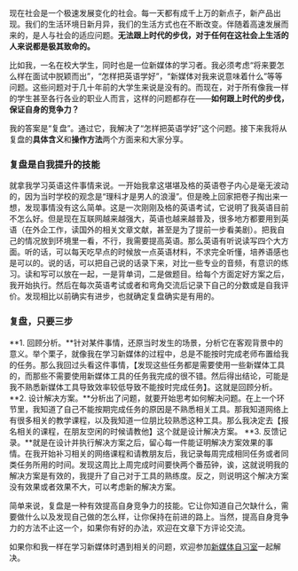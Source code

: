 现在社会是一个极速发展变化的社会。每一天都有成千上万的新点子，新产品出现。我们的生活环境日新月异，我们的生活方式也在不断改变。伴随着高速发展而来的，是人与社会的适应问题。**无法跟上时代的步伐，对于任何在这社会上生活的人来说都是极其致命的。**

比如我，一名在校大学生，同时也是一位新媒体的学习者。我必须考虑“将来要怎么样在面试中脱颖而出”，“怎样把英语学好”，“新媒体对我来说意味着什么”等等问题。这些问题对于几十年前的大学生来说是没有的。而现在，对于所有像我一样的学生甚至各行各业的职业人而言，这样的问题都存在——**如何跟上时代的步伐，保证自身的竞争力？**

我的答案是“复盘”。通过它，我解决了“怎样把英语学好”这个问题。接下来我将从复盘的**具体含义**和**操作方法**两个方面来和大家分享。

### 复盘是自我提升的技能
就拿我学习英语这件事情来说。一开始我拿这堪堪及格的英语卷子内心是毫无波动的，因为当时学校的观念是“理科才是男人的浪漫”。但是晚上回家把卷子掏出来一想，发现事情没有这么简单。这是一次刚刚及格的英语考试，它说明了我英语目前不怎么好。但是现在互联网越来越强大，英语也越来越普及，很多地方都要用到英语（在外企工作，读国外的相关文章文献，甚至是为了提前一步看美剧）。把我自己的情况放到环境里一看，不行，我需要提高英语。那么英语有听说读写四个大方面。听的话，可以每天吃早点的时候放一点英语材料，不求完全听懂，培养语感也是可以的。说的话，可以把自己说的话录下来，对比一些专业的音频，有意识的练习。读和写可以放在一起，一是背单词，二是做题目。给每个方面定好方案之后，我开始执行。然后在每次英语考试或者和弯角交流后记录下自己的分数或是自我评价。发现相比以前确实有进步，也就确定复盘确实是有用的。

### 复盘，只要三步
**1. 回顾分析。**针对某件事情，还原当时发生的场景，分析它在客观背景中的意义。举个栗子，就像我在学习新媒体的过程中，总是不能按时完成老师布置给我的任务。那么我回过头看这件事情，【发现这些任务都是需要使用一些新媒体工具的，而那些不需要使用新媒体工具的任务我完成的很不错。然后得出结论，可能是我不熟悉新媒体工具导致效率较低导致不能按时完成任务】。这就是回顾分析。
**2. 设计解决方案。**分析出了问题，就要开始思考如何解决问题。在上一个环节里，我知道了自己不能按期完成任务的原因是不熟悉相关工具。那我知道网络上有很多相关的教学课程，以及我知道一位朋比较熟悉这种工具。那么我决定去【报名相关的课程，在朋友空闲的时候请教他】这个就是设计解决方案。
**3. 反馈记录。**就是在设计并执行解决方案之后，留心每一件能证明解决方案效果的事情。在我开始补习相关的网络课程和请教朋友后，我记录每周完成相同任务或者同类任务所用的时间。发现这周比上周完成时间要快两个番茄钟，诶，这就说明我的解决方案是有效的，我提升了自己对于工具的熟练度。反之，则说明这个解决方案没有效果或者效果不大，可以考虑新的解决方案。

简单来说，复盘是一种有效提高自身竞争力的技能。它让你知道自己欠缺什么，需要做什么以及发现自己做的怎么样，让你保持在前进的路上。当然，提高自身竞争力的方法不止这一个，如果你有好的办法，欢迎在文章下方评论交流。

如果你和我一样在学习新媒体时遇到相关的问题，欢迎参加[新媒体自习室](https://learn.bpteach.com/my/course/100)一起解决。